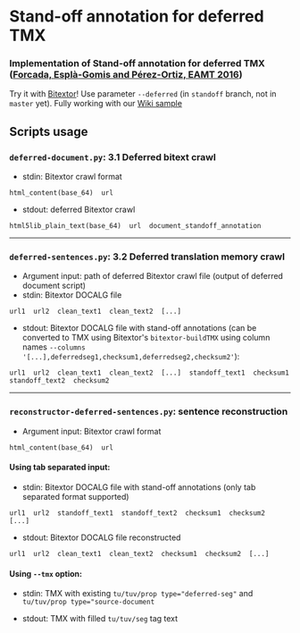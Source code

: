 # Stand-off annotation for deferred TMX
### Implementation of Stand-off annotation for deferred TMX ([Forcada, Esplà-Gomis and Pérez-Ortiz, EAMT 2016](http://www.dlsi.ua.es/~mlf/docum/forcada16j.pdf))

Try it with [Bitextor](https://github.com/bitextor/bitextor)! Use parameter `--deferred` (in `standoff` branch, not in `master` yet). Fully working with our [Wiki sample](https://github.com/bitextor/bitextor/wiki/Sample-of-deferred-bitext)

## Scripts usage

### `deferred-document.py`: 3.1 Deferred bitext crawl

- stdin: Bitextor crawl format

`html_content(base_64)  url`

- stdout: deferred Bitextor crawl 

`html5lib_plain_text(base_64)  url  document_standoff_annotation`

--------

### `deferred-sentences.py`: 3.2 Deferred translation memory crawl

- Argument input: path of deferred Bitextor crawl file (output of deferred document script)
- stdin: Bitextor DOCALG file

`url1  url2  clean_text1  clean_text2  [...]`

- stdout: Bitextor DOCALG file with stand-off annotations (can be converted to TMX using Bitextor's `bitextor-buildTMX` using column names `--columns '[...],deferredseg1,checksum1,deferredseg2,checksum2'`):

`url1  url2  clean_text1  clean_text2  [...]  standoff_text1  checksum1  standoff_text2  checksum2`

--------

### `reconstructor-deferred-sentences.py`: sentence reconstruction

- Argument input: Bitextor crawl format

`html_content(base_64)  url`

#### Using tab separated input:

- stdin: Bitextor DOCALG file with stand-off annotations (only tab separated format supported)

`url1  url2  standoff_text1  standoff_text2  checksum1  checksum2  [...]  `
- stdout: Bitextor DOCALG file reconstructed

`url1  url2  clean_text1  clean_text2  checksum1  checksum2  [...]`
  
#### Using `--tmx` option:

- stdin: TMX with existing `tu/tuv/prop type="deferred-seg"` and `tu/tuv/prop type="source-document`

- stdout: TMX with filled `tu/tuv/seg` tag text


